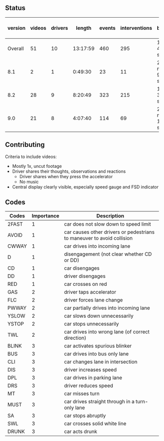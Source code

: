 ## Status

version | videos | drivers | length | events | interventions | time between events | time between interventions
--- | --- | --- | --- | --- | --- | --- | --- 
Overall | 51 | 10 | 13:17:59 | 460 | 295 | 1 minute 44 seconds | 2 minutes 42 seconds
8.1 | 2 | 1 | 0:49:30 | 23 | 11 | 2 minutes 9 seconds | 4 minutes 30 seconds
8.2 | 28 | 9 | 8:20:49 | 323 | 215 | 1 minute 33 seconds | 2 minutes 19 seconds
9.0 | 21 | 8 | 4:07:40 | 114 | 69 | 2 minutes 10 seconds | 3 minutes 35 seconds

## Contributing

Criteria to include videos:
- Mostly 1x, uncut footage
- Driver shares their thoughts, observations and reactions
    - Driver shares when they press the accelerator
    - No music
- Central display clearly visible, especially speed gauge and FSD indicator

## Codes

Codes | Importance | Description
--- | --- | ---
2FAST | 1 | car does not slow down to speed limit
AVOID | 1 | car causes other drivers or pedestrians to maneuver to avoid collision
CWWAY | 1 | car drives into incoming lane
D | 1 | disengagement (not clear whether CD or DD)
CD | 1 | car disengages
DD | 1 | driver disengages
RED | 1 | car crosses on red
GAS | 2 | driver taps accelerator
FLC | 2 | driver forces lane change
PWWAY | 2 | car partially drives into incoming lane
YSLOW | 2 | car slows down unnecessarily
YSTOP | 2 | car stops unnecessarily
TWL | 2 | car drives into wrong lane (of correct direction)
BLINK | 3 | car activates spurious blinker
BUS | 3 | car drives into bus only lane
CLI | 3 | car changes lane in intersection
DIS | 3 | driver increases speed
DPL | 3 | car drives in parking lane
DRS | 3 | driver reduces speed
MT | 3 | car misses turn
MUST | 3 | car drives straight through in a turn-only lane
SA | 3 | car stops abruptly
SWL | 3 | car crosses solid white line
DRUNK | 3 | car acts drunk
